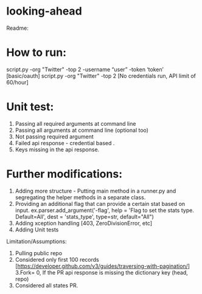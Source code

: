 # looking-ahead

Readme:


How to run:
==========

script.py -org "Twitter" -top 2 -username “user” -token ‘token’ [basic/oauth]
script.py -org "Twitter" -top 2 [No credentials run, API limit of 60/hour]

Unit test:
=========
1. Passing all required arguments at command line
2. Passing all arguments at command line (optional too)
3. Not passing required argument
4. Failed api response - credential based . 
5. Keys missing in the api response.

Further modifications:
================

1. Adding more structure - Putting main method in a runner.py and segregating the helper methods in a separate class.
2. Providing an additional flag that can provide a certain stat based on input.
ex.parser.add_argument('-flag', help = 'Flag to set the stats type. Default=All', dest = 'stats_type', type=str, default="All")
3. Adding xception handling [403, ZeroDivisionError, etc]
4. Adding Unit tests

Limitation/Assumptions:
1. Pulling public repo
2.  Considered only first 100 records [https://developer.github.com/v3/guides/traversing-with-pagination/]
3.Fork= 0, If the PR api response is missing the dictionary key (head, repo)
4. Considered all states PR.
